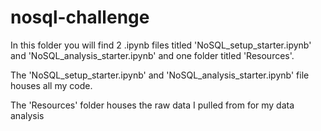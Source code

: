 # nosql-challenge

In this folder you will find 2 .ipynb files titled 'NoSQL_setup_starter.ipynb' and 'NoSQL_analysis_starter.ipynb' and one folder titled 'Resources'. 

The 'NoSQL_setup_starter.ipynb' and 'NoSQL_analysis_starter.ipynb' file houses all my code. 

The 'Resources' folder houses the raw data I pulled from for my data analysis
